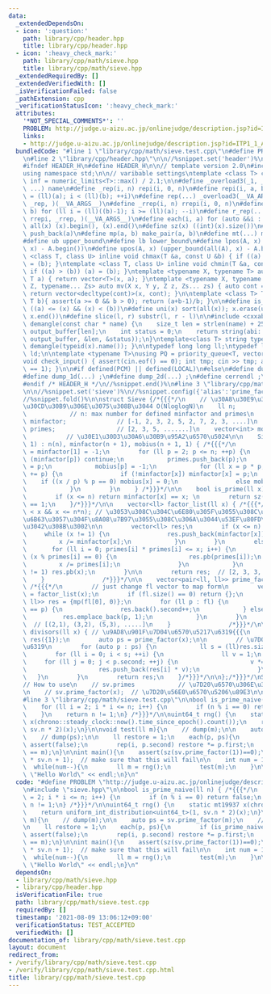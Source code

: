 ```yaml
---
data:
  _extendedDependsOn:
  - icon: ':question:'
    path: library/cpp/header.hpp
    title: library/cpp/header.hpp
  - icon: ':heavy_check_mark:'
    path: library/cpp/math/sieve.hpp
    title: library/cpp/math/sieve.hpp
  _extendedRequiredBy: []
  _extendedVerifiedWith: []
  _isVerificationFailed: false
  _pathExtension: cpp
  _verificationStatusIcon: ':heavy_check_mark:'
  attributes:
    '*NOT_SPECIAL_COMMENTS*': ''
    PROBLEM: http://judge.u-aizu.ac.jp/onlinejudge/description.jsp?id=ITP1_1_A
    links:
    - http://judge.u-aizu.ac.jp/onlinejudge/description.jsp?id=ITP1_1_A
  bundledCode: "#line 1 \"library/cpp/math/sieve.test.cpp\"\n#define PROBLEM \"http://judge.u-aizu.ac.jp/onlinejudge/description.jsp?id=ITP1_1_A\"\
    \n#line 2 \"library/cpp/header.hpp\"\n\n//%snippet.set('header')%\n//%snippet.fold()%\n\
    #ifndef HEADER_H\n#define HEADER_H\n\n// template version 2.0\n#include <bits/stdc++.h>\n\
    using namespace std;\n\n// varibable settings\ntemplate <class T> constexpr T\
    \ inf = numeric_limits<T>::max() / 2.1;\n\n#define _overload3(_1, _2, _3, name,\
    \ ...) name\n#define _rep(i, n) repi(i, 0, n)\n#define repi(i, a, b) for (ll i\
    \ = (ll)(a); i < (ll)(b); ++i)\n#define rep(...) _overload3(__VA_ARGS__, repi,\
    \ _rep, )(__VA_ARGS__)\n#define _rrep(i, n) rrepi(i, 0, n)\n#define rrepi(i, a,\
    \ b) for (ll i = (ll)((b)-1); i >= (ll)(a); --i)\n#define r_rep(...) _overload3(__VA_ARGS__,\
    \ rrepi, _rrep, )(__VA_ARGS__)\n#define each(i, a) for (auto &&i : a)\n#define\
    \ all(x) (x).begin(), (x).end()\n#define sz(x) ((int)(x).size())\n#define pb(a)\
    \ push_back(a)\n#define mp(a, b) make_pair(a, b)\n#define mt(...) make_tuple(__VA_ARGS__)\n\
    #define ub upper_bound\n#define lb lower_bound\n#define lpos(A, x) (lower_bound(all(A),\
    \ x) - A.begin())\n#define upos(A, x) (upper_bound(all(A), x) - A.begin())\ntemplate\
    \ <class T, class U> inline void chmax(T &a, const U &b) { if ((a) < (b)) (a)\
    \ = (b); }\ntemplate <class T, class U> inline void chmin(T &a, const U &b) {\
    \ if ((a) > (b)) (a) = (b); }\ntemplate <typename X, typename T> auto mv(X x,\
    \ T a) { return vector<T>(x, a); }\ntemplate <typename X, typename Y, typename\
    \ Z, typename... Zs> auto mv(X x, Y y, Z z, Zs... zs) { auto cont = mv(y, z, zs...);\
    \ return vector<decltype(cont)>(x, cont); }\n\ntemplate <class T> T cdiv(T a,\
    \ T b){ assert(a >= 0 && b > 0); return (a+b-1)/b; }\n\n#define is_in(x, a, b)\
    \ ((a) <= (x) && (x) < (b))\n#define uni(x) sort(all(x)); x.erase(unique(all(x)),\
    \ x.end())\n#define slice(l, r) substr(l, r - l)\n\n#include <cxxabi.h>\nstring\
    \ demangle(const char * name) {\n    size_t len = strlen(name) + 256;\n    char\
    \ output_buffer[len];\n    int status = 0;\n    return string(abi::__cxa_demangle(name,\
    \ output_buffer, &len, &status));\n}\ntemplate<class T> string type(T x){ return\
    \ demangle(typeid(x).name()); }\n\ntypedef long long ll;\ntypedef long double\
    \ ld;\n\ntemplate <typename T>\nusing PQ = priority_queue<T, vector<T>, greater<T>>;\n\
    void check_input() { assert(cin.eof() == 0); int tmp; cin >> tmp; assert(cin.eof()\
    \ == 1); }\n\n#if defined(PCM) || defined(LOCAL)\n#else\n#define dump(...) ;\n\
    #define dump_1d(...) ;\n#define dump_2d(...) ;\n#define cerrendl ;\n#endif\n\n\
    #endif /* HEADER_H */\n//%snippet.end()%\n#line 3 \"library/cpp/math/sieve.hpp\"\
    \n\n//%snippet.set('sieve')%\n//%snippet.config({'alias':'prime_factor_by_sieve'})%\n\
    //%snippet.fold()%\n\nstruct Sieve {/*{{{*/\n    // \u30A8\u30E9\u30C8\u30B9\u30C6\
    \u30CD\u30B9\u306E\u3075\u308B\u3044 O(NloglogN)\n    ll n;                  \
    \            // n: max number for defined minfactor and primes\n    vector<ll>\
    \ minfactor;              // [-1, 2, 3, 2, 5, 2, 7, 2, 3, ....]\n    vector<ll>\
    \ primes;                 // [2, 3, 5, .......]\n    vector<int> mobius;     \
    \           // \u30E1\u30D3\u30A6\u30B9\u95A2\u6570\u5024\n\n    Sieve(ll n =\
    \ 1) : n(n), minfactor(n + 1), mobius(n + 1, 1) { /*{{{*/\n        minfactor[0]\
    \ = minfactor[1] = -1;\n        for (ll p = 2; p <= n; ++p) {\n            if\
    \ (minfactor[p]) continue;\n            primes.push_back(p);\n            minfactor[p]\
    \ = p;\n            mobius[p] = -1;\n            for (ll x = p * p; x <= n; x\
    \ += p) {\n                if (!minfactor[x]) minfactor[x] = p;\n            \
    \    if ((x / p) % p == 0) mobius[x] = 0;\n                else mobius[x] *= -1;\n\
    \            }\n        }\n    } /*}}}*/\n\n    bool is_prime(ll x) {/*{{{*/\n\
    \        if (x <= n) return minfactor[x] == x; \n        return sz(factor_list(x))\
    \ == 1;\n    }/*}}}*/\n\n    vector<ll> factor_list(ll x) { /*{{{*/\n        assert(0\
    \ < x && x <= n*n); // \u3053\u308C\u304C\u6E80\u305F\u3055\u308C\u306A\u3044\u3068\
    \u6B63\u3057\u304F\u8A08\u7B97\u3055\u308C\u306A\u3044\u53EF\u80FD\u6027\u304C\
    \u3042\u308B\u3002\n\n        vector<ll> res;\n        if (x <= n) {\n       \
    \     while (x != 1) {\n                res.push_back(minfactor[x]);\n       \
    \         x /= minfactor[x];\n            }\n        }\n        else {\n     \
    \       for (ll i = 0; primes[i] * primes[i] <= x; i++) {\n                while\
    \ (x % primes[i] == 0) {\n                    res.pb(primes[i]);\n           \
    \         x /= primes[i];\n                }\n            }\n            if (x\
    \ != 1) res.pb(x);\n        }\n\n        return res;  // [2, 3, 3, 5, 5, 5.....]\n\
    \    }                /*}}}*/\n\n    vector<pair<ll, ll>> prime_factor(ll x) {\
    \ /*{{{*/\n        // just change fl vector to map form\n        vector<ll> fl\
    \ = factor_list(x);\n        if (fl.size() == 0) return {};\n        vector<pair<ll,\
    \ ll>> res = {mp(fl[0], 0)};\n        for (ll p : fl) {\n            if (res.back().first\
    \ == p) {\n                res.back().second++;\n            } else {\n      \
    \          res.emplace_back(p, 1);\n            }\n        }\n        return res;\
    \  // [(2,1), (3,2), (5,3), .....]\n    }                /*}}}*/\n\n    vector<ll>\
    \ divisors(ll x) { // \u9AD8\u901F\u7D04\u6570\u5217\u6319{{{\n        vector<ll>\
    \ res({1});\n        auto ps = prime_factor(x);\n\n        // \u7D04\u6570\u5217\
    \u6319\n        for (auto p : ps) {\n            ll s = (ll)res.size();\n    \
    \        for (ll i = 0; i < s; ++i) {\n                ll v = 1;\n           \
    \     for (ll j = 0; j < p.second; ++j) {\n                    v *= p.first;\n\
    \                    res.push_back(res[i] * v);\n                }\n         \
    \   }\n        }\n        return res;\n    }/*}}}*/\n\n};/*}}}*/\nSieve sv(1e6);\n\
    // How to use\n    // sv.primes            // \u7D20\u6570\u306E\u30EA\u30B9\u30C8\
    \n    // sv.prime_factor(x);  // \u7D20\u56E0\u6570\u5206\u89E3\n\n//%snippet.end()%\n\
    #line 3 \"library/cpp/math/sieve.test.cpp\"\n\nbool is_prime_naive(ll n) { /*{{{*/\n\
    \    for (ll i = 2; i * i <= n; i++) {\n        if (n % i == 0) return false;\n\
    \    }\n    return n != 1;\n} /*}}}*/\n\nuint64_t rng() {\n    static mt19937\
    \ x(chrono::steady_clock::now().time_since_epoch().count());\n    return uniform_int_distribution<uint64_t>(1,\
    \ sv.n * 2)(x);\n}\n\nvoid test(ll m){\n    // dump(m);\n\n    auto ps = sv.prime_factor(m);\n\
    \    // dump(ps);\n\n    ll restore = 1;\n    each(p, ps){\n        if (is_prime_naive(p.first)==false)\
    \ assert(false);\n        rep(i, p.second) restore *= p.first;\n    }\n    assert(restore\
    \ == m);\n}\n\nint main(){\n    assert(sz(sv.prime_factor(1))==0);\n    // test(sv.n\
    \ * sv.n + 1);  // make sure that this will fail\n\n    int num = 100000;\n  \
    \  while(num--){\n        ll m = rng();\n        test(m);\n    }\n\n    cout <<\
    \ \"Hello World\" << endl;\n}\n"
  code: "#define PROBLEM \"http://judge.u-aizu.ac.jp/onlinejudge/description.jsp?id=ITP1_1_A\"\
    \n#include \"sieve.hpp\"\n\nbool is_prime_naive(ll n) { /*{{{*/\n    for (ll i\
    \ = 2; i * i <= n; i++) {\n        if (n % i == 0) return false;\n    }\n    return\
    \ n != 1;\n} /*}}}*/\n\nuint64_t rng() {\n    static mt19937 x(chrono::steady_clock::now().time_since_epoch().count());\n\
    \    return uniform_int_distribution<uint64_t>(1, sv.n * 2)(x);\n}\n\nvoid test(ll\
    \ m){\n    // dump(m);\n\n    auto ps = sv.prime_factor(m);\n    // dump(ps);\n\
    \n    ll restore = 1;\n    each(p, ps){\n        if (is_prime_naive(p.first)==false)\
    \ assert(false);\n        rep(i, p.second) restore *= p.first;\n    }\n    assert(restore\
    \ == m);\n}\n\nint main(){\n    assert(sz(sv.prime_factor(1))==0);\n    // test(sv.n\
    \ * sv.n + 1);  // make sure that this will fail\n\n    int num = 100000;\n  \
    \  while(num--){\n        ll m = rng();\n        test(m);\n    }\n\n    cout <<\
    \ \"Hello World\" << endl;\n}\n"
  dependsOn:
  - library/cpp/math/sieve.hpp
  - library/cpp/header.hpp
  isVerificationFile: true
  path: library/cpp/math/sieve.test.cpp
  requiredBy: []
  timestamp: '2021-08-09 13:06:12+09:00'
  verificationStatus: TEST_ACCEPTED
  verifiedWith: []
documentation_of: library/cpp/math/sieve.test.cpp
layout: document
redirect_from:
- /verify/library/cpp/math/sieve.test.cpp
- /verify/library/cpp/math/sieve.test.cpp.html
title: library/cpp/math/sieve.test.cpp
---
```

